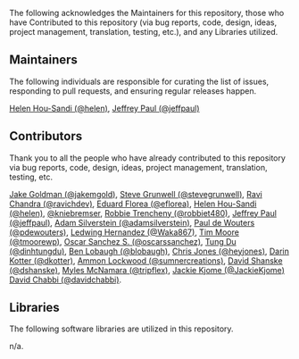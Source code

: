 The following acknowledges the Maintainers for this repository, those who have Contributed to this repository (via bug reports, code, design, ideas, project management, translation, testing, etc.), and any Libraries utilized.

## Maintainers

The following individuals are responsible for curating the list of issues, responding to pull requests, and ensuring regular releases happen.

[Helen Hou-Sandi (@helen)](https://github.com/helen), [Jeffrey Paul (@jeffpaul)](https://github.com/jeffpaul)

## Contributors

Thank you to all the people who have already contributed to this repository via bug reports, code, design, ideas, project management, translation, testing, etc.

[Jake Goldman (@jakemgold)](https://github.com/jakemgold), [Steve Grunwell (@stevegrunwell)](https://github.com/stevegrunwell), [Ravi Chandra (@ravichdev)](https://github.com/ravichdev), [Eduard Florea (@eflorea)](https://github.com/eflorea), [Helen Hou-Sandi (@helen)](https://github.com/helen), [@kniebremser](https://github.com/kniebremser), [Robbie Trencheny (@robbiet480)](https://github.com/robbiet480), [Jeffrey Paul (@jeffpaul)](https://github.com/jeffpaul), [Adam Silverstein (@adamsilverstein)](https://github.com/adamsilverstein), [Paul de Wouters  (@pdewouters)](https://github.com/pdewouters), [Ledwing Hernandez (@Waka867)](https://github.com/Waka867), [Tim Moore (@tmoorewp)](https://github.com/tmoorewp), [Oscar Sanchez S. (@oscarssanchez)](https://github.com/oscarssanchez), [Tung Du (@dinhtungdu)](https://github.com/dinhtungdu), [Ben Lobaugh (@blobaugh)](https://github.com/blobaugh), [Chris Jones (@heyjones)](https://github.com/heyjones), [Darin Kotter (@dkotter)](https://github.com/dkotter), [Ammon Lockwood (@sumnercreations)](https://github.com/sumnercreations), [David Shanske (@dshanske)](https://github.com/dshanske), [Myles McNamara (@tripflex)](https://github.com/tripflex), [Jackie Kjome (@JackieKjome)](https://github.com/JackieKjome) [David Chabbi (@davidchabbi)](https://profiles.wordpress.org/davidchabbi/).

## Libraries

The following software libraries are utilized in this repository.

n/a.
